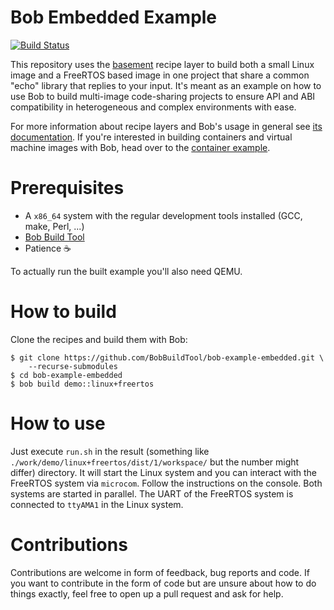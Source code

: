 # Bob Embedded Example

[![Build Status](https://ci.bobbuildtool.dev/jenkins/buildStatus/icon?job=example-embedded-demo__linux_freertos)](https://ci.bobbuildtool.dev/jenkins/view/Embedded%20example/job/example-embedded-demo__linux_freertos/)

This repository uses the [basement](https://github.com/BobBuildTool/basement)
recipe layer to build both a small Linux image and a FreeRTOS based image in one
project that share a common "echo" library that replies to your input. It's
meant as an example on how to use Bob to build multi-image code-sharing projects
to ensure API and ABI compatibility in heterogeneous and complex environments
with ease.

For more information about recipe layers and Bob's usage in general see [its
documentation](https://bob-build-tool.readthedocs.io/en/latest/index.html). If
you're interested in building containers and virtual machine images with Bob,
head over to the [container
example](https://github.com/BobBuildTool/bob-example-containers).

# Prerequisites

* A `x86_64` system with the regular development tools installed (GCC, make,
  Perl, ...)
* [Bob Build Tool](https://github.com/BobBuildTool/bob)
* Patience :coffee:

To actually run the built example you'll also need QEMU.

# How to build

Clone the recipes and build them with Bob:

    $ git clone https://github.com/BobBuildTool/bob-example-embedded.git \
	    --recurse-submodules
    $ cd bob-example-embedded
    $ bob build demo::linux+freertos

# How to use

Just execute `run.sh` in the result (something like
`./work/demo/linux+freertos/dist/1/workspace/` but the number might differ)
directory. It will start the Linux system and you can interact with the FreeRTOS
system via `microcom`. Follow the instructions on the console. Both systems are
started in parallel. The UART of the FreeRTOS system is connected to `ttyAMA1`
in the Linux system.

# Contributions

Contributions are welcome in form of feedback, bug reports and code. If you want
to contribute in the form of code but are unsure about how to do things exactly,
feel free to open up a pull request and ask for help.
